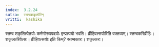 ```yaml
---
index:  3.2.24
sutra:  स्तम्बशकृतोरिन्
vritti:  kashika 
---
```


स्तम्ब शकृतित्येतयोः कर्मणोरुपपदयोः इन्प्रत्ययो भवति। व्रीहिवत्सयोरिति वक्तव्यम्। स्तम्बकरिर्व्रीहिः। शकृत्करिर्वत्सः। व्रीहिवत्सयोः इति किम्? स्तम्बकारः। शकृत्करः।

